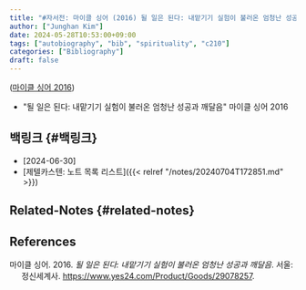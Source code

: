 ```yaml
---
title: "#자서전: 마이클 싱어 (2016) 될 일은 된다: 내맡기기 실험이 불러온 엄청난 성공과 깨달음"
author: ["Junghan Kim"]
date: 2024-05-28T10:53:00+09:00
tags: ["autobiography", "bib", "spirituality", "c210"]
categories: ["Bibliography"]
draft: false
---
```


(<a href="#citeproc_bib_item_1">마이클 싱어 2016</a>)

-   "될 일은 된다: 내맡기기 실험이 불러온 엄청난 성공과 깨달음" 마이클 싱어 2016


## 백링크 {#백링크}

-   [2024-06-30]
-   [제텔카스텐: 노트 목록 리스트]({{< relref "/notes/20240704T172851.md" >}})


## Related-Notes {#related-notes}

## References

<style>.csl-entry{text-indent: -1.5em; margin-left: 1.5em;}</style><div class="csl-bib-body">
  <div class="csl-entry"><a id="citeproc_bib_item_1"></a>마이클 싱어. 2016. <i>될 일은 된다: 내맡기기 실험이 불러온 엄청난 성공과 깨달음</i>. 서울: 정신세계사. <a href="https://www.yes24.com/Product/Goods/29078257">https://www.yes24.com/Product/Goods/29078257</a>.</div>
</div>
